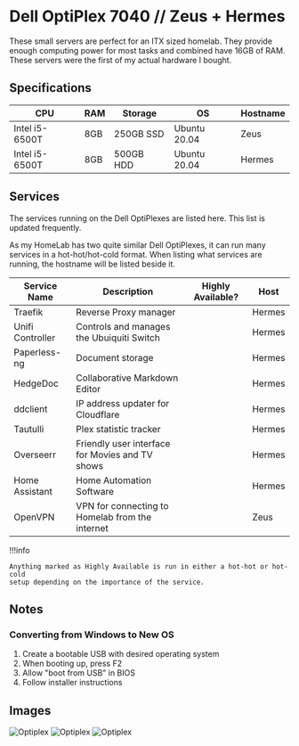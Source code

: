 # Dell OptiPlex 7040 // Zeus + Hermes

These small servers are perfect for an ITX sized homelab. They provide enough computing power for most tasks
and combined have 16GB of RAM. These servers were the first of my actual hardware I bought.

## Specifications

| CPU            | RAM | Storage   | OS           | Hostname |
| -------------- | --- | --------- | ------------ | -------- |
| Intel i5-6500T | 8GB | 250GB SSD | Ubuntu 20.04 | Zeus     |
| Intel i5-6500T | 8GB | 500GB HDD | Ubuntu 20.04 | Hermes   |

## Services

The services running on the Dell OptiPlexes are listed here. This list is updated frequently.

As my HomeLab has two quite similar Dell OptiPlexes, it can run many services in a hot-hot/hot-cold format.
When listing what services are running, the hostname will be listed beside it.

| Service Name     | Description                                     | Highly Available? | Host   |
| ---------------- | ----------------------------------------------- | ----------------- | ------ |
| Traefik          | Reverse Proxy manager                           |                   | Hermes |
| Unifi Controller | Controls and manages the Ubuiquiti Switch       |                   | Hermes |
| Paperless-ng     | Document storage                                |                   | Hermes |
| HedgeDoc         | Collaborative Markdown Editor                   |                   | Hermes |
| ddclient         | IP address updater for Cloudflare               |                   | Hermes |
| Tautulli         | Plex statistic tracker                          |                   | Hermes |
| Overseerr        | Friendly user interface for Movies and TV shows |                   | Hermes |
| Home Assistant   | Home Automation Software                        |                   | Hermes |
| OpenVPN          | VPN for connecting to Homelab from the internet |                   | Zeus   |

!!!info

    Anything marked as Highly Available is run in either a hot-hot or hot-cold
    setup depending on the importance of the service.

## Notes

### Converting from Windows to New OS

1. Create a bootable USB with desired operating system
2. When booting up, press F2
3. Allow "boot from USB" in BIOS
4. Follow installer instructions

## Images

![Optiplex](https://i.dbyte.xyz/2021-07-Iv.jpg)
![Optiplex](https://i.dbyte.xyz/2021-07-EX.jpg)
![Optiplex](https://i.dbyte.xyz/2021-07-00.jpg)
